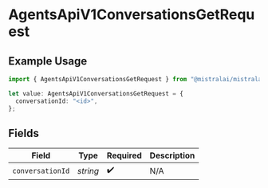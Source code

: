 # AgentsApiV1ConversationsGetRequest

## Example Usage

```typescript
import { AgentsApiV1ConversationsGetRequest } from "@mistralai/mistralai/models/operations";

let value: AgentsApiV1ConversationsGetRequest = {
  conversationId: "<id>",
};
```

## Fields

| Field              | Type               | Required           | Description        |
| ------------------ | ------------------ | ------------------ | ------------------ |
| `conversationId`   | *string*           | :heavy_check_mark: | N/A                |